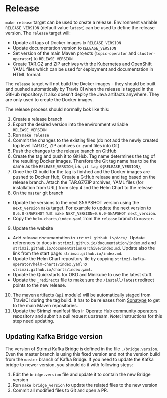 # Release

`make release` target can be used to create a release. Environment variable `RELEASE_VERSION` (default value `latest`) can be used to define the release version. The `release` target will: 
* Update all tags of Docker images to `RELEASE_VERSION` 
* Update documentation version to `RELEASE_VERSION` 
* Set version of the main Maven projects (`topic-operator` and `cluster-operator`) to `RELEASE_VERSION` 
* Create TAR.GZ and ZIP archives with the Kubernetes and OpenShift YAML files which can be used for deployment and documentation in HTML format.
 
The `release` target will not build the Docker images - they should be built and pushed automatically by Travis CI when the release is tagged in the GitHub repository. It also doesn't deploy the Java artifacts anywhere. They are only used to create the Docker images.

The release process should normally look like this:
1. Create a release branch
2. Export the desired version into the environment variable `RELEASE_VERSION`
3. Run `make release`
4. Commit the changes to the existing files (do not add the newly created top level TAR.GZ, ZIP archives or .yaml files into Git)
5. Push the changes to the release branch on GitHub
6. Create the tag and push it to GitHub. Tag name determines the tag of the resulting Docker images. Therefore the Git tag name has to be the same as the `RELEASE_VERSION`, i.e. `git tag ${RELEASE_VERSION}`,
7. Once the CI build for the tag is finished and the Docker images are pushed to Docker Hub, Create a GitHub release and tag based on the release branch. Attach the TAR.GZ/ZIP archives, YAML files (for installation from URL) from step 4 and the Helm Chart to the release
8. On the `master` git branch
  * Update the versions to the next SNAPSHOT version using the `next_version` `make` target. For example to update the next version to `0.6.0-SNAPSHOT` run: `make NEXT_VERSION=0.6.0-SNAPSHOT next_version`.
  * Copy the `helm-charts/index.yaml` from the `release` branch to `master`.
9. Update the website
  * Add release documentation to `strimzi.github.io/docs/`. Update references to docs in `strimzi.github.io/documentation/index.md` and `strimzi.github.io/documentation/archive/index.md`. Update also the link from the start page: `strimzi.github.io/index.md`.
  * Update the Helm Chart repository file by copying `strimzi-kafka-operator/helm-charts/index.yaml` to `strimzi.github.io/charts/index.yaml`.
  * Update the Quickstarts for OKD and Minikube to use the latest stuff.
  * Update the `_redirects` file to make sure the `/install/latest` redirect points to the new release.
10. The maven artifacts (`api` module) will be automatically staged from TravisCI during the tag build. It has to be releases from [Sonatype](https://oss.sonatype.org/#stagingRepositories) to get to the main Maven repositories.
11. Update the Strimzi manifest files in Operate Hub [community operators](https://github.com/operator-framework/community-operators) repository and submit a pull request upstream. *Note*: Instructions for this step need updating.

## Updating Kafka Bridge version

The version of Strimzi Kafka Bridge is defined in the file `./bridge.version`.
Even the master branch is using this fixed version and not the version build from the `master` branch of Kafka Bridge.
If you need to update the Kafka bridge to newer version, you should do it with following steps:

1. Edit the `bridge.version` file and update it to contain the new Bridge version
2. Run `make bridge_version` to update the related files to the new version
3. Commit all modified files to Git and open a PR.
